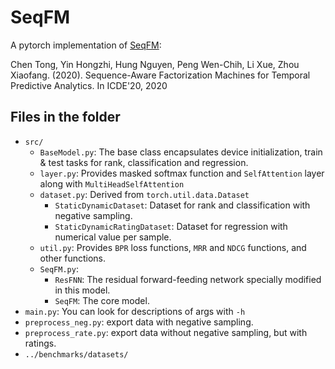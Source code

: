 # SeqFM

A pytorch implementation of [SeqFM](http://arxiv.org/abs/1911.02752):

Chen Tong, Yin Hongzhi, Hung Nguyen, Peng Wen-Chih, Li Xue, Zhou Xiaofang. (2020). Sequence-Aware Factorization Machines for Temporal Predictive Analytics. In ICDE'20, 2020

## Files in the folder
- `src/`
    - `BaseModel.py`: The base class encapsulates device initialization, train & test tasks for rank, classification and regression.
    - `layer.py`: Provides masked softmax function and `SelfAttention` layer along with `MultiHeadSelfAttention`
    - `dataset.py`: Derived from `torch.util.data.Dataset`
        - `StaticDynamicDataset`: Dataset for rank and classification with negative sampling.
        - `StaticDynamicRatingDataset`: Dataset for regression with numerical value per sample.
    - `util.py`: Provides `BPR` loss functions, `MRR` and `NDCG` functions, and other functions.
    - `SeqFM.py`: 
        - `ResFNN`: The residual forward-feeding network specially modified in this model.
        - `SeqFM`: The core model.
- `main.py`: You can look for descriptions of args with `-h` 
- `preprocess_neg.py`: export data with negative sampling.
- `preprocess_rate.py`: export data without negative sampling, but with ratings.
- `../benchmarks/datasets/`  